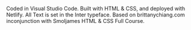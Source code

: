 Coded in Visual Studio Code.
Built with HTML & CSS, and deployed with Netlify.
All Text is set in the Inter typeface.
Based on brittanychiang.com inconjunction with Smoljames HTML & CSS Full Course. 
